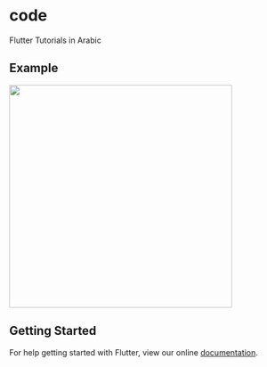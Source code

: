 # code

Flutter Tutorials in Arabic
## Example

<img src="pP8ChGh.gif" height="400px"  widgth="200px">

## Getting Started

For help getting started with Flutter, view our online
[documentation](https://flutter.io/).

